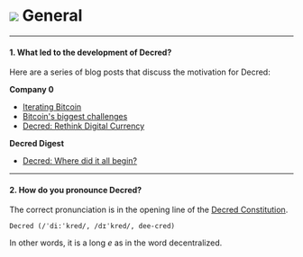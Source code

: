 # <img class="dcr-icon" src="/img/dcr-icons/Meta.svg" /> General

---

#### 1. What led to the development of Decred?

Here are a series of blog posts that discuss the motivation for Decred:

**Company 0**

* [Iterating Bitcoin](https://blog.companyzero.com/2015/12/iterating-bitcoin/)
* [Bitcoin's biggest challenges](https://blog.companyzero.com/2015/11/bitcoins-biggest-challenges/)
* [Decred: Rethink Digital Currency](https://blog.companyzero.com/2015/12/decred-rethink-digital-currency/)

**Decred Digest**

* [Decred: Where did it all begin?](https://thedecreddigest.org/2017/06/10/decred-where-did-it-all-begin/)

---

#### 2. How do you pronounce Decred?

The correct pronunciation is in the opening line of the [Decred Constitution](../governance/decred-constitution.md).

```no-highlight
Decred (/ˈdi:ˈkred/, /dɪˈkred/, dee-cred)
```

In other words, it is a long _e_ as in the word decentralized.
